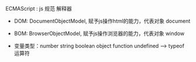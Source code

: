 ECMAScript : js 规范 解释器
* DOM: DocumentObjectModel, 赋予js操作html的能力，代表对象 document

* BOM: BrowserObjectModel, 赋予js操作浏览器的能力，代表对象 window

* 变量类型：number string boolean object function undefined  --> typeof 运算符

